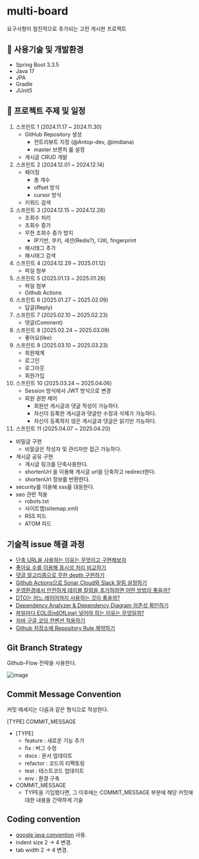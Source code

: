 # multi-board

요구사항이 점진적으로 추가되는 고전 게시판 프로젝트

## 🚩 사용기술 및 개발환경
- Spring Boot 3.3.5
- Java 17
- JPA
- Gradle
- JUnit5

## 🚩 프로젝트 주제 및 일정

1. 스프린트 1 (2024.11.17 ~ 2024.11.30)
   - GitHub Repository 생성
     - 컨트리뷰트 지정 (@Antop-dev, @imdiana)
     - master 브랜치 룰 설정
   - 게시글 CRUD 개발
2. 스프린트 2 (2024.12.01 ~ 2024.12.14)
   - 페이징
     - 총 개수
     - offset 방식
     - cursor 방식
   - 키워드 검색
3. 스프린트 3 (2024.12.15 ~ 2024.12.28)
   - 조회수 처리
   - 조회수 증가
   - 무한 조회수 증가 방지
     - IP기반, 쿠키, 세션(Redis?), 디비, fingerprint
   - 해시태그 추가
   - 해시태그 검색
4. 스프린트 4 (2024.12.29 ~ 2025.01.12)
   - 파일 첨부
5. 스프린트 5 (2025.01.13 ~ 2025.01.26)
   - 파일 첨부
   - Github Actions
6. 스프린트 6 (2025.01.27 ~ 2025.02.09)
   - 답글(Reply)
7. 스프린트 7 (2025.02.10 ~ 2025.02.23)
   - 댓글(Comment)
8. 스프린트 8 (2025.02.24 ~ 2025.03.09)
   - 좋아요(like)
9. 스프린트 9 (2025.03.10 ~ 2025.03.23)
   - 회원체계
   - 로그인
   - 로그아웃
   - 회원가입
10. 스프린트 10 (2025.03.24 ~ 2025.04.06)
    - Session 방식에서 JWT 방식으로 변경
    - 회원 권한 제어
      - 회원만 게시글과 댓글 작성이 가능하다.
      - 자신이 등록한 게시글과 댓글만 수정과 삭제가 가능하다.
      - 자신이 등록하지 않은 게시글과 댓글은 읽기만 가능하다.
11. 스프린트 11 (2025.04.07 ~ 2025.04.20)
- 비밀글 구현
  - 비밀글은 작성자 및 관리자만 접근 가능하다.
- 게시글 공유 구현
  - 게시글 링크를 단축사용한다.
  - shortenUrl 을 이용해 게시글 url을 단축하고 redirect한다.
  - shortenUrl 정보를 반환한다.
- security를 이용해 xss를 대응한다.
- seo 관련 적용
  - robots.txt
  - 사이트맵(sitemap.xml)
  - RSS 피드
  - ATOM 피드

## 기술적 issue 해결 과정

- [단축 URL을 사용하는 이유는 무엇이고 구현해보자](https://systemdata.tistory.com/118)
- [좋아요 수를 이용해 동시성 처리 비교하기](https://systemdata.tistory.com/117)
- [댓글 알고리즘으로 무한 depth 구현하기](https://systemdata.tistory.com/116)
- [Github Actions으로 Sonar Cloud와 Slack 알림 설정하기](https://systemdata.tistory.com/115)
- [운영환경에서 안전하게 테이블 칼럼을 추가하려면 어떤 방법이 좋을까?](https://systemdata.tistory.com/114)
- [DTO는 어느 레이어까지 사용하는 것이 좋을까?](https://systemdata.tistory.com/112)
- [Dependency Analyzer & Dependency Diagram 의존성 확인하기](https://systemdata.tistory.com/111)
- [파일마다 EOL(EndOfLine) 넣어야 하는 이유는 무엇일까?](https://systemdata.tistory.com/110)
- [자바 구글 코딩 컨벤션 적용하기](https://systemdata.tistory.com/109)
- [Github 저장소에 Repository Rule 제약하기](https://systemdata.tistory.com/108)

## Git Branch Strategy

Github-Flow 전략을 사용한다.

![image](https://github.com/f-lab-edu/auctionHub/assets/59176149/0a15e53e-7896-4b26-848a-60e4e71b0288)


## Commit Message Convention

커밋 메세지는 다음과 같은 형식으로 작성한다.

[TYPE] COMMIT_MESSAGE

- [TYPE]
    - feature : 새로운 기능 추가
    - fix : 버그 수정
    - docs : 문서 업데이트
    - refactor : 코드의 리팩토링
    - test : 테스트코드 업데이트
    - env : 환경 구축
- COMMIT_MESSAGE
    - TYPE을 기입했다면, 그 이후에는 COMMIT_MESSAGE 부분에 해당 커밋에 대한 내용을 간략하게 기술


## Coding convention
- [google java convention](https://google.github.io/styleguide/javaguide.html) 사용.
- indent size 2 -> 4 변경.
- tab width 2 -> 4 변경.

